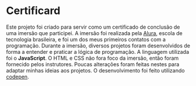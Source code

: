 # Certificard

Este projeto foi criado para servir como um certificado de conclusão de uma imersão que participei.
A imersão foi realizada pela [Alura](https://www.alura.com.br/), escola de tecnologia brasileira, e foi um dos meus primeiros contatos com a programação.
Durante a imersão, diversos projetos foram desenvolvidos de forma a entender e praticar a lógica de programação. A linguagem utilizada foi o **JavaScript**.
O HTML e CSS não fora foco da imersão, então foram fornecido pelos instrutores. Poucas alterações foram feitas nestes para adaptar minhas ideias aos projetos.
O desenvolvimento foi feito utilizando [codepen](https://codepen.io/dhdessoldi).
